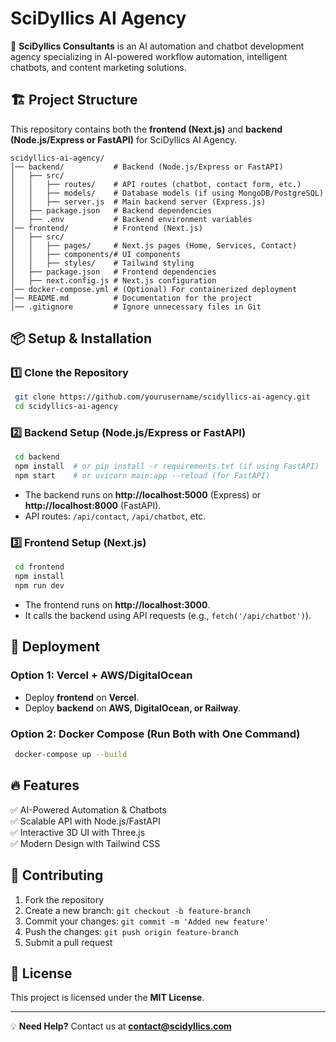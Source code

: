 # SciDyllics AI Agency

🚀 **SciDyllics Consultants** is an AI automation and chatbot development agency specializing in AI-powered workflow automation, intelligent chatbots, and content marketing solutions.

## 🏗 Project Structure

This repository contains both the **frontend (Next.js)** and **backend (Node.js/Express or FastAPI)** for SciDyllics AI Agency.

```
scidyllics-ai-agency/
│── backend/           # Backend (Node.js/Express or FastAPI)
│   ├── src/
│   │   ├── routes/    # API routes (chatbot, contact form, etc.)
│   │   ├── models/    # Database models (if using MongoDB/PostgreSQL)
│   │   ├── server.js  # Main backend server (Express.js)
│   ├── package.json   # Backend dependencies
│   ├── .env           # Backend environment variables
│── frontend/          # Frontend (Next.js)
│   ├── src/
│   │   ├── pages/     # Next.js pages (Home, Services, Contact)
│   │   ├── components/# UI components
│   │   ├── styles/    # Tailwind styling
│   ├── package.json   # Frontend dependencies
│   ├── next.config.js # Next.js configuration
│── docker-compose.yml # (Optional) For containerized deployment
│── README.md          # Documentation for the project
│── .gitignore         # Ignore unnecessary files in Git
```

## 📦 Setup & Installation

### 1️⃣ Clone the Repository
```sh
 git clone https://github.com/yourusername/scidyllics-ai-agency.git
 cd scidyllics-ai-agency
```

### 2️⃣ Backend Setup (Node.js/Express or FastAPI)
```sh
 cd backend
 npm install  # or pip install -r requirements.txt (if using FastAPI)
 npm start    # or uvicorn main:app --reload (for FastAPI)
```

- The backend runs on **http://localhost:5000** (Express) or **http://localhost:8000** (FastAPI).
- API routes: `/api/contact`, `/api/chatbot`, etc.

### 3️⃣ Frontend Setup (Next.js)
```sh
 cd frontend
 npm install
 npm run dev
```

- The frontend runs on **http://localhost:3000**.
- It calls the backend using API requests (e.g., `fetch('/api/chatbot')`).

## 🚀 Deployment

### **Option 1: Vercel + AWS/DigitalOcean**
- Deploy **frontend** on **Vercel**.
- Deploy **backend** on **AWS, DigitalOcean, or Railway**.

### **Option 2: Docker Compose (Run Both with One Command)**
```sh
 docker-compose up --build
```

## 🔥 Features
✅ AI-Powered Automation & Chatbots  
✅ Scalable API with Node.js/FastAPI  
✅ Interactive 3D UI with Three.js  
✅ Modern Design with Tailwind CSS  

## 🤝 Contributing
1. Fork the repository
2. Create a new branch: `git checkout -b feature-branch`
3. Commit your changes: `git commit -m 'Added new feature'`
4. Push the changes: `git push origin feature-branch`
5. Submit a pull request

## 📝 License
This project is licensed under the **MIT License**.

---

💡 **Need Help?** Contact us at **contact@scidyllics.com**